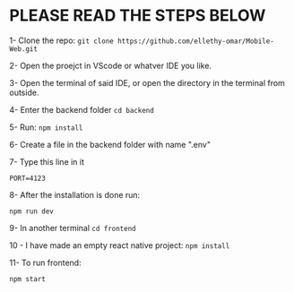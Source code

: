 # PLEASE READ THE STEPS BELOW #

1- Clone the repo:
`git clone https://github.com/ellethy-omar/Mobile-Web.git`

2- Open the proejct in VScode or whatver IDE you like.

3- Open the terminal of said IDE, or open the directory in the terminal from outside.

4- Enter the backend folder
`cd backend`

5- Run: 
`npm install`

6- Create a file in the backend folder with name ".env"

7- Type this line in it

`PORT=4123`

8- After the installation is done run:

`npm run dev`

9- In another terminal
`cd frontend`

10 - I have made an empty react native project:
`npm install`

11- To run frontend: 

`npm start`
